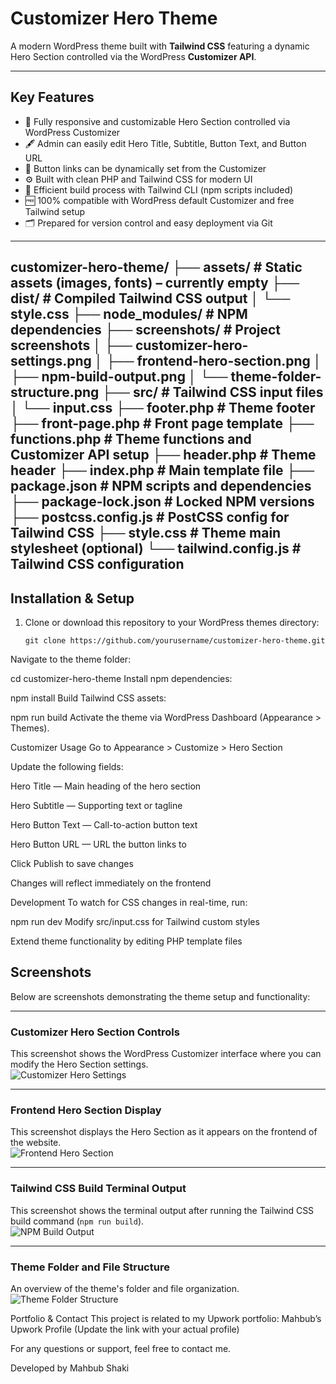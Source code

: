 # Customizer Hero Theme

A modern WordPress theme built with **Tailwind CSS** featuring a dynamic Hero Section controlled via the WordPress **Customizer API**.

---

## Key Features

- 🎯 Fully responsive and customizable Hero Section controlled via WordPress Customizer  
- 🖋️ Admin can easily edit Hero Title, Subtitle, Button Text, and Button URL  
- 🔗 Button links can be dynamically set from the Customizer  
- ⚙️ Built with clean PHP and Tailwind CSS for modern UI  
- 🔄 Efficient build process with Tailwind CLI (npm scripts included)  
- 🆓 100% compatible with WordPress default Customizer and free Tailwind setup  
- 🗂️ Prepared for version control and easy deployment via Git

---
customizer-hero-theme/
├── assets/                  # Static assets (images, fonts) – currently empty
├── dist/                    # Compiled Tailwind CSS output
│   └── style.css
├── node_modules/            # NPM dependencies
├── screenshots/             # Project screenshots
│   ├── customizer-hero-settings.png
│   ├── frontend-hero-section.png
│   ├── npm-build-output.png
│   └── theme-folder-structure.png
├── src/                     # Tailwind CSS input files
│   └── input.css
├── footer.php               # Theme footer
├── front-page.php           # Front page template
├── functions.php            # Theme functions and Customizer API setup
├── header.php               # Theme header
├── index.php                # Main template file
├── package.json             # NPM scripts and dependencies
├── package-lock.json        # Locked NPM versions
├── postcss.config.js        # PostCSS config for Tailwind CSS
├── style.css                # Theme main stylesheet (optional)
└── tailwind.config.js       # Tailwind CSS configuration
---

## Installation & Setup

1. Clone or download this repository to your WordPress themes directory:  
   ```
   git clone https://github.com/yourusername/customizer-hero-theme.git
Navigate to the theme folder:

cd customizer-hero-theme
Install npm dependencies:

npm install
Build Tailwind CSS assets:

npm run build
Activate the theme via WordPress Dashboard (Appearance > Themes).

Customizer Usage
Go to Appearance > Customize > Hero Section

Update the following fields:

Hero Title — Main heading of the hero section

Hero Subtitle — Supporting text or tagline

Hero Button Text — Call-to-action button text

Hero Button URL — URL the button links to

Click Publish to save changes

Changes will reflect immediately on the frontend

Development
To watch for CSS changes in real-time, run:

npm run dev
Modify src/input.css for Tailwind custom styles

Extend theme functionality by editing PHP template files

## Screenshots

Below are screenshots demonstrating the theme setup and functionality:

---

### Customizer Hero Section Controls  
This screenshot shows the WordPress Customizer interface where you can modify the Hero Section settings.  
![Customizer Hero Settings](screenshots/customizer-hero-settings.png)

---

### Frontend Hero Section Display  
This screenshot displays the Hero Section as it appears on the frontend of the website.  
![Frontend Hero Section](screenshots/frontend-hero-section.png)

---

### Tailwind CSS Build Terminal Output  
This screenshot shows the terminal output after running the Tailwind CSS build command (`npm run build`).  
![NPM Build Output](screenshots/npm-build-output.png)

---

### Theme Folder and File Structure  
An overview of the theme's folder and file organization.  
![Theme Folder Structure](screenshots/theme-folder-structure.png)


Portfolio & Contact
This project is related to my Upwork portfolio:
Mahbub’s Upwork Profile (Update the link with your actual profile)

For any questions or support, feel free to contact me.

Developed by Mahbub Shaki

